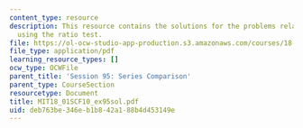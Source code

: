 ```yaml
---
content_type: resource
description: This resource contains the solutions for the problems related to the
  using the ratio test.
file: https://ol-ocw-studio-app-production.s3.amazonaws.com/courses/18-01sc-single-variable-calculus-fall-2010/deb763be346eb1b842a188b4d453149e_MIT18_01SCF10_ex95sol.pdf
file_type: application/pdf
learning_resource_types: []
ocw_type: OCWFile
parent_title: 'Session 95: Series Comparison'
parent_type: CourseSection
resourcetype: Document
title: MIT18_01SCF10_ex95sol.pdf
uid: deb763be-346e-b1b8-42a1-88b4d453149e
---
```

